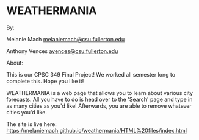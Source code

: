 # WEATHERMANIA

By: 

Melanie Mach
melaniemach@csu.fullerton.edu

Anthony Vences
avences@csu.fullerton.edu


About:

This is our CPSC 349 Final Project! We worked all semester long to complete this. Hope you like it!

WEATHERMANIA is a web page that allows you to learn about various city forecasts.  All you have to do is head over to the 'Search' page and type in as many cities as you'd like! Afterwards, you are able to remove whatever cities you'd like. 

The site is live here: https://melaniemach.github.io/weathermania/HTML%20files/index.html
